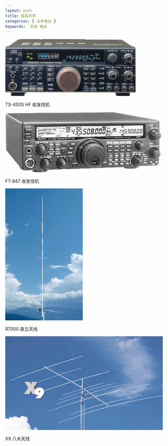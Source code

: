 ```yaml
---
layout: post
title: 佳品共赏
categories: [ 业余电台 ]
keywords:  天线 电台
---
```


![](/images/old-posts/radio/ts450.jpg)

TS-450S HF 收发信机

![](/images/old-posts/radio/ft847.jpg)

FT-847 收发信机

![](/images/old-posts/radio/r7000.jpg)

R7000 直立天线

![](/images/old-posts/radio/x9.jpg)

X9 八木天线